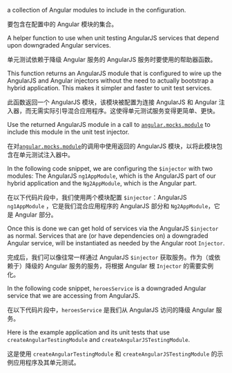 a collection of Angular modules to include in the configuration.

要包含在配置中的 Angular 模块的集合。

A helper function to use when unit testing AngularJS services that depend upon downgraded Angular
services.

单元测试依赖于降级 Angular 服务的 AngularJS 服务时要使用的帮助器函数。

This function returns an AngularJS module that is configured to wire up the AngularJS and Angular
injectors without the need to actually bootstrap a hybrid application.
This makes it simpler and faster to unit test services.

此函数返回一个 AngularJS 模块，该模块被配置为连接 AngularJS 和 Angular
注入器，而无需实际引导混合应用程序。这使得单元测试服务变得更简单、更快。

Use the returned AngularJS module in a call to
[`angular.mocks.module`](https://docs.angularjs.org/api/ngMock/function/angular.mock.module) to
include this module in the unit test injector.

在对[`angular.mocks.module`](https://docs.angularjs.org/api/ngMock/function/angular.mock.module)的调用中使用返回的
AngularJS 模块，以将此模块包含在单元测试注入器中。

In the following code snippet, we are configuring the `$injector` with two modules:
The AngularJS `ng1AppModule`, which is the AngularJS part of our hybrid application and the
`Ng2AppModule`, which is the Angular part.

在以下代码片段中，我们使用两个模块配置 `$injector`：AngularJS `ng1AppModule`
，它是我们混合应用程序的 AngularJS 部分和 `Ng2AppModule`，它是 Angular 部分。

Once this is done we can get hold of services via the AngularJS `$injector` as normal.
Services that are \(or have dependencies on\) a downgraded Angular service, will be instantiated as
needed by the Angular root `Injector`.

完成后，我们可以像往常一样通过 AngularJS `$injector` 获取服务。作为（或依赖于）降级的 Angular
服务的服务，将根据 Angular 根 `Injector` 的需要实例化。

In the following code snippet, `heroesService` is a downgraded Angular service that we are
accessing from AngularJS.

在以下代码片段中，`heroesService` 是我们从 AngularJS 访问的降级 Angular 服务。

Here is the example application and its unit tests that use `createAngularTestingModule`
and `createAngularJSTestingModule`.

这是使用 `createAngularTestingModule` 和 `createAngularJSTestingModule`
的示例应用程序及其单元测试。